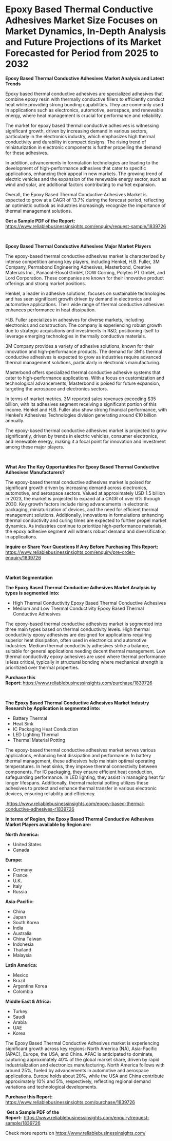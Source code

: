 <p><h1>Epoxy Based Thermal Conductive Adhesives Market Size Focuses on Market Dynamics, In-Depth Analysis and Future Projections of its Market Forecasted for Period from 2025 to 2032</h1></p><p><strong>Epoxy Based Thermal Conductive Adhesives Market Analysis and Latest Trends</strong></p>
<p><p>Epoxy based thermal conductive adhesives are specialized adhesives that combine epoxy resin with thermally conductive fillers to efficiently conduct heat while providing strong bonding capabilities. They are commonly used in applications such as electronics, automotive, aerospace, and renewable energy, where heat management is crucial for performance and reliability. </p><p>The market for epoxy based thermal conductive adhesives is witnessing significant growth, driven by increasing demand in various sectors, particularly in the electronics industry, which emphasizes high thermal conductivity and durability in compact designs. The rising trend of miniaturization in electronic components is further propelling the demand for these adhesives. </p><p>In addition, advancements in formulation technologies are leading to the development of high-performance adhesives that cater to specific applications, enhancing their appeal in new markets. The growing trend of electric vehicles and the expansion of the renewable energy sector, such as wind and solar, are additional factors contributing to market expansion. </p><p>Overall, the Epoxy Based Thermal Conductive Adhesives Market is expected to grow at a CAGR of 13.7% during the forecast period, reflecting an optimistic outlook as industries increasingly recognize the importance of thermal management solutions.</p></p>
<p><strong>Get a Sample PDF of the Report:&nbsp;</strong> <a href="https://www.reliablebusinessinsights.com/enquiry/request-sample/1839726?utm_campaign=2177&utm_medium=2&utm_source=Github&utm_content=ia&utm_term=03022025&utm_id=epoxy-based-thermal-conductive-adhesives">https://www.reliablebusinessinsights.com/enquiry/request-sample/1839726</a></p>
<p>&nbsp;</p>
<p><strong>Epoxy Based Thermal Conductive Adhesives Major Market Players</strong></p>
<p><p>The epoxy-based thermal conductive adhesives market is characterized by intense competition among key players, including Henkel, H.B. Fuller, 3M Company, Permabond Engineering Adhesives, Masterbond, Creative Materials Inc., Panacol-Elosol GmbH, DOW Corning, Polytec PT GmbH, and Lord Corporation. These companies are known for their innovative product offerings and strong market positions.</p><p>Henkel, a leader in adhesive solutions, focuses on sustainable technologies and has seen significant growth driven by demand in electronics and automotive applications. Their wide range of thermal conductive adhesives enhances performance in heat dissipation.</p><p>H.B. Fuller specializes in adhesives for diverse markets, including electronics and construction. The company is experiencing robust growth due to strategic acquisitions and investments in R&D, positioning itself to leverage emerging technologies in thermally conductive materials.</p><p>3M Company provides a variety of adhesive solutions, known for their innovation and high-performance products. The demand for 3M's thermal conductive adhesives is expected to grow as industries require advanced thermal management solutions, particularly in electronics manufacturing.</p><p>Masterbond offers specialized thermal conductive adhesive systems that cater to high-performance applications. With a focus on customization and technological advancements, Masterbond is poised for future expansion, targeting the aerospace and electronics sectors.</p><p>In terms of market metrics, 3M reported sales revenues exceeding $35 billion, with its adhesives segment receiving a significant portion of this income. Henkel and H.B. Fuller also show strong financial performance, with Henkel’s Adhesives Technologies division generating around €10 billion annually. </p><p>The epoxy-based thermal conductive adhesives market is projected to grow significantly, driven by trends in electric vehicles, consumer electronics, and renewable energy, making it a focal point for innovation and investment among these major players.</p></p>
<p>&nbsp;</p>
<p><strong>What Are The Key Opportunities For Epoxy Based Thermal Conductive Adhesives Manufacturers?</strong></p>
<p><p>The epoxy-based thermal conductive adhesives market is poised for significant growth driven by increasing demand across electronics, automotive, and aerospace sectors. Valued at approximately USD 1.5 billion in 2023, the market is projected to expand at a CAGR of over 6% through 2030. Key growth factors include rising advancements in electronic packaging, miniaturization of devices, and the need for efficient thermal management solutions. Additionally, innovations in formulations enhancing thermal conductivity and curing times are expected to further propel market dynamics. As industries continue to prioritize high-performance materials, the epoxy adhesive segment will witness robust demand and diversification in applications.</p></p>
<p><strong>Inquire or Share Your Questions If Any Before Purchasing This Report:</strong> <a href="https://www.reliablebusinessinsights.com/enquiry/pre-order-enquiry/1839726?utm_campaign=2177&utm_medium=2&utm_source=Github&utm_content=ia&utm_term=03022025&utm_id=epoxy-based-thermal-conductive-adhesives">https://www.reliablebusinessinsights.com/enquiry/pre-order-enquiry/1839726</a></p>
<p>&nbsp;</p>
<p><strong>Market Segmentation</strong></p>
<p><strong>The Epoxy Based Thermal Conductive Adhesives Market Analysis by types is segmented into:</strong></p>
<p><ul><li>High Thermal Conductivity Epoxy Based Thermal Conductive Adhesives</li><li>Medium and Low Thermal Conductivity Epoxy Based Thermal Conductive Adhesives</li></ul></p>
<p><p>The epoxy-based thermal conductive adhesives market is segmented into three main types based on thermal conductivity levels. High thermal conductivity epoxy adhesives are designed for applications requiring superior heat dissipation, often used in electronics and automotive industries. Medium thermal conductivity adhesives strike a balance, suitable for general applications needing decent thermal management. Low thermal conductivity epoxy adhesives are used where thermal performance is less critical, typically in structural bonding where mechanical strength is prioritized over thermal properties.</p></p>
<p><strong>Purchase this Report:&nbsp;</strong><a href="https://www.reliablebusinessinsights.com/purchase/1839726?utm_campaign=2177&utm_medium=2&utm_source=Github&utm_content=ia&utm_term=03022025&utm_id=epoxy-based-thermal-conductive-adhesives">https://www.reliablebusinessinsights.com/purchase/1839726</a></p>
<p>&nbsp;</p>
<p><strong>The Epoxy Based Thermal Conductive Adhesives Market Industry Research by Application is segmented into:</strong></p>
<p><ul><li>Battery Thermal</li><li>Heat Sink</li><li>IC Packaging Heat Conduction</li><li>LED Lighting Thermal</li><li>Thermal Material Potting</li></ul></p>
<p><p>The epoxy-based thermal conductive adhesives market serves various applications, enhancing heat dissipation and performance. In battery thermal management, these adhesives help maintain optimal operating temperatures. In heat sinks, they improve thermal connectivity between components. For IC packaging, they ensure efficient heat conduction, safeguarding performance. In LED lighting, they assist in managing heat for longer lifespans. Additionally, thermal material potting utilizes these adhesives to protect and enhance thermal transfer in various electronic devices, ensuring reliability and efficiency.</p></p>
<p><a href="https://www.reliablebusinessinsights.com/epoxy-based-thermal-conductive-adhesives-r1839726?utm_campaign=2177&utm_medium=2&utm_source=Github&utm_content=ia&utm_term=03022025&utm_id=epoxy-based-thermal-conductive-adhesives">&nbsp;https://www.reliablebusinessinsights.com/epoxy-based-thermal-conductive-adhesives-r1839726</a></p>
<p><strong>In terms of Region, the Epoxy Based Thermal Conductive Adhesives Market Players available by Region are:</strong></p>
<p>
    <p> <strong> North America: </strong>
        <ul>
            <li>United States</li>
            <li>Canada</li>
        </ul>
        </p> 
    <p> <strong> Europe: </strong>
        <ul>
            <li>Germany</li>
            <li>France</li>
            <li>U.K.</li>
            <li>Italy</li>
            <li>Russia</li>
        </ul>
        </p> 
    <p> <strong> Asia-Pacific: </strong>
        <ul>
            <li>China</li>
            <li>Japan</li>
            <li>South Korea</li>
            <li>India</li>
            <li>Australia</li>
            <li>China Taiwan</li>
            <li>Indonesia</li>
            <li>Thailand</li>
            <li>Malaysia</li>
        </ul>
        </p> 
    <p> <strong> Latin America: </strong>
        <ul>
            <li>Mexico</li>
            <li>Brazil</li>
            <li>Argentina Korea</li>
            <li>Colombia</li>
        </ul>
        </p> 
    <p> <strong> Middle East & Africa: </strong>
        <ul>
            <li>Turkey</li>
            <li>Saudi</li>
            <li>Arabia</li>
            <li>UAE</li>
            <li>Korea</li>
        </ul>
    </p>
    </p>
<p><p>The Epoxy Based Thermal Conductive Adhesives market is experiencing significant growth across key regions: North America (NA), Asia-Pacific (APAC), Europe, the USA, and China. APAC is anticipated to dominate, capturing approximately 40% of the global market share, driven by rapid industrialization and electronics manufacturing. North America follows with around 25%, fueled by advancements in automotive and aerospace applications. Europe holds about 20%, while the USA and China contribute approximately 10% and 5%, respectively, reflecting regional demand variations and technological developments.</p></p>
<p><strong>Purchase this Report: </strong><a href="https://www.reliablebusinessinsights.com/purchase/1839726?utm_campaign=2177&utm_medium=2&utm_source=Github&utm_content=ia&utm_term=03022025&utm_id=epoxy-based-thermal-conductive-adhesives">https://www.reliablebusinessinsights.com/purchase/1839726</a></p>
<p>&nbsp;<strong>Get a Sample PDF of the Report:&nbsp;&nbsp;</strong><a href="https://www.reliablebusinessinsights.com/enquiry/request-sample/1839726?utm_campaign=2177&utm_medium=2&utm_source=Github&utm_content=ia&utm_term=03022025&utm_id=epoxy-based-thermal-conductive-adhesives">https://www.reliablebusinessinsights.com/enquiry/request-sample/1839726</a></p>
<p><strong></strong></p>
<p>Check more reports on <a href="https://www.reliablebusinessinsights.com/?utm_campaign=2177&utm_medium=2&utm_source=Github&utm_content=ia&utm_term=03022025&utm_id=epoxy-based-thermal-conductive-adhesives">https://www.reliablebusinessinsights.com/</a></p>